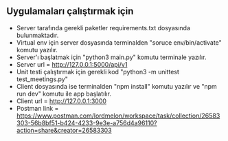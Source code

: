 ## Uygulamaları çalıştırmak için

- Server tarafında gerekli paketler requirements.txt dosyasında bulunmaktadır.
- Virtual env için server dosyasında terminalden "soruce env/bin/activate" komutu yazılır.
- Server'ı başlatmak için "python3 main.py" komutu terminale yazılır.
- Server url = http://127.0.0.1:5000/api/v1
- Unit testi çalıştırmak için gerekli kod "python3 -m unittest test_meetings.py"
- Client dosyasında ise terminalden "npm install" komutu yazılır ve "npm run dev" komutu ile app başlatılır.
- Client url = http://127.0.0.1:3000
- Postman link = https://www.postman.com/lordmelon/workspace/task/collection/26583303-56b8bf51-b424-4233-9e3e-a756d4a96110?action=share&creator=26583303

